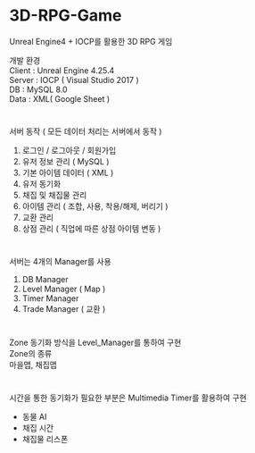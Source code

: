 # 3D-RPG-Game

Unreal Engine4 + IOCP를 활용한 3D RPG 게임

개발 환경  
Client : Unreal Engine 4.25.4  
Server : IOCP ( Visual Studio 2017 )  
DB : MySQL 8.0  
Data : XML( Google Sheet )    

#
#
서버 동작 ( 모든 데이터 처리는 서버에서 동작 )
1. 로그인 / 로그아웃 / 회원가입
2. 유저 정보 관리 ( MySQL )
3. 기본 아이템 데이터 ( XML )
4. 유저 동기화
5. 채집 및 채집물 관리
6. 아이템 관리 ( 조합, 사용, 착용/해제, 버리기 )
7. 교환 관리
8. 상점 관리 ( 직업에 따른 상점 아이템 변동 )

#
#

서버는 4개의 Manager를 사용
1. DB Manager
2. Level Manager ( Map )
3. Timer Manager
4. Trade Manager ( 교환 )

#
#

Zone 동기화 방식을 Level_Manager를 통하여 구현  
Zone의 종류  
마을맵, 채집맵  
 #
 #
 
시간을 통한 동기화가 필요한 부분은 Multimedia Timer를 활용하여 구현
 - 동물 AI
 - 채집 시간
 - 채집물 리스폰

